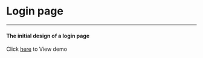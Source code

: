 # Login page
___

#### The initial design of a login page





Click [here](https://mahdiabqari.github.io/Login-page/) to View demo
